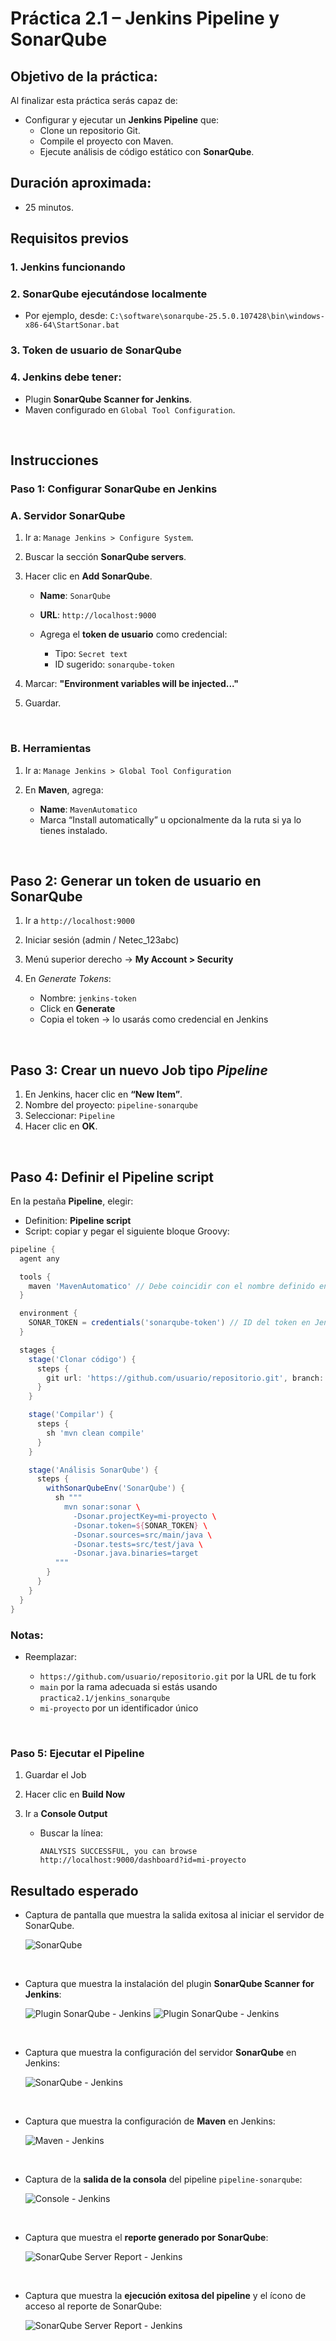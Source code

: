 # Práctica 2.1 – Jenkins Pipeline y SonarQube 

## Objetivo de la práctica:
Al finalizar esta práctica serás capaz de:

- Configurar y ejecutar un **Jenkins Pipeline** que:
  - Clone un repositorio Git.
  - Compile el proyecto con Maven.
  - Ejecute análisis de código estático con **SonarQube**.

## Duración aproximada:
- 25 minutos.
  
## Requisitos previos

### 1. **Jenkins funcionando**
### 2. **SonarQube ejecutándose localmente**

   * Por ejemplo, desde:
     `C:\software\sonarqube-25.5.0.107428\bin\windows-x86-64\StartSonar.bat`
	 
### 3. **Token de usuario de SonarQube**

### 4. Jenkins debe tener:

   * Plugin **SonarQube Scanner for Jenkins**.
   * Maven configurado en `Global Tool Configuration`.

<br/>

## Instrucciones

### Paso 1: Configurar SonarQube en Jenkins

### A. Servidor SonarQube

1. Ir a: `Manage Jenkins > Configure System`.
2. Buscar la sección **SonarQube servers**.
3. Hacer clic en **Add SonarQube**.

   * **Name**: `SonarQube`
   * **URL**: `http://localhost:9000`
   * Agrega el **token de usuario** como credencial:

     * Tipo: `Secret text`
     * ID sugerido: `sonarqube-token`
4. Marcar: **"Environment variables will be injected..."**
5. Guardar.

<br/>

### B. Herramientas 

1. Ir a: `Manage Jenkins > Global Tool Configuration`
2. En **Maven**, agrega:

   * **Name**: `MavenAutomatico`
   * Marca “Install automatically” u opcionalmente da la ruta si ya lo tienes instalado.


<br/>

## Paso 2: Generar un token de usuario en SonarQube

1. Ir a `http://localhost:9000`
2. Iniciar sesión (admin / Netec_123abc)
3. Menú superior derecho → **My Account > Security**
4. En *Generate Tokens*:

   * Nombre: `jenkins-token`
   * Click en **Generate**
   * Copia el token → lo usarás como credencial en Jenkins


<br/>

## Paso 3: Crear un nuevo Job tipo *Pipeline*

1. En Jenkins, hacer clic en **“New Item”**.
2. Nombre del proyecto: `pipeline-sonarqube`
3. Seleccionar: `Pipeline`
4. Hacer clic en **OK**.


<br/>

## Paso 4: Definir el Pipeline script

En la pestaña **Pipeline**, elegir:

* Definition: **Pipeline script**
* Script: copiar y pegar el siguiente bloque Groovy:

```groovy
pipeline {
  agent any

  tools {
    maven 'MavenAutomatico' // Debe coincidir con el nombre definido en Jenkins si es que lo cambiaste
  }

  environment {
    SONAR_TOKEN = credentials('sonarqube-token') // ID del token en Jenkins, debe coincider con el dado en el Paso 1.
  }

  stages {
    stage('Clonar código') {
      steps {
        git url: 'https://github.com/usuario/repositorio.git', branch: 'main'
      }
    }

    stage('Compilar') {
      steps {
        sh 'mvn clean compile'
      }
    }

    stage('Análisis SonarQube') {
      steps {
        withSonarQubeEnv('SonarQube') {
          sh """
            mvn sonar:sonar \
              -Dsonar.projectKey=mi-proyecto \
              -Dsonar.token=${SONAR_TOKEN} \
              -Dsonar.sources=src/main/java \
              -Dsonar.tests=src/test/java \
              -Dsonar.java.binaries=target
          """
        }
      }
    }
  }
}
```

### Notas:

* Reemplazar:

	* `https://github.com/usuario/repositorio.git` por la URL de tu fork
	* `main` por la rama adecuada si estás usando `practica2.1/jenkins_sonarqube`
	* `mi-proyecto` por un identificador único


<br/>

### Paso 5: Ejecutar el Pipeline

1. Guardar el Job
2. Hacer clic en **Build Now**
3. Ir a **Console Output**

   * Buscar la línea:

     ```
     ANALYSIS SUCCESSFUL, you can browse http://localhost:9000/dashboard?id=mi-proyecto
     ```


## Resultado esperado

* Captura de pantalla que muestra la salida exitosa al iniciar el servidor de SonarQube.

  ![SonarQube](../images/i21.png)

<br/>

* Captura que muestra la instalación del plugin **SonarQube Scanner for Jenkins**:

  ![Plugin SonarQube - Jenkins](../images/i12.png)
  ![Plugin SonarQube - Jenkins](../images/i13.png)
  
 
 <br/>

* Captura que muestra la configuración del servidor **SonarQube** en Jenkins:

  ![SonarQube - Jenkins](../images/i16.png)

<br/>

* Captura que muestra la configuración de **Maven** en Jenkins:

  ![Maven - Jenkins](../images/i17.png)


<br/>

* Captura de la **salida de la consola** del pipeline `pipeline-sonarqube`:

  ![Console - Jenkins](../images/i18.png)


<br/>

* Captura que muestra el **reporte generado por SonarQube**:

  ![SonarQube Server Report - Jenkins](../images/i19.png)

<br/>

* Captura que muestra la **ejecución exitosa del pipeline** y el ícono de acceso al reporte de SonarQube:

  ![SonarQube Server Report - Jenkins](../images/i20.png)
